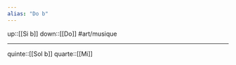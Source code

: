 ```yaml
---
alias: "Do b"
---
```

up::[[Si b]]
down::[[Do]]
#art/musique 

----

quinte::[[Sol b]]
quarte::[[Mi]]
